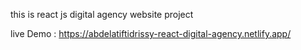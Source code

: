 this is react js digital agency website project

live Demo : https://abdelatiftidrissy-react-digital-agency.netlify.app/
